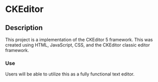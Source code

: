 # CKEditor

## Description
This project is a implementation of the CKEditor 5 framework. This was created using HTML, JavaScript, CSS, and the CKEditor classic editor framework.

### Use
Users will be able to utilize this as a fully functional text editor.

